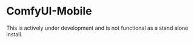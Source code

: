 # ComfyUI-Mobile

This is actively under development and is not functional as a stand alone install.
